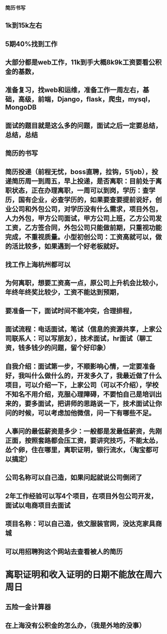 ### 简历书写

## 1k到15k左右

## 5期40%找到工作

## 大部分都是web工作，11k到手大概8k9k工资要看公积金的基数，

## 准备复习，找web和运维，准备工作一周左右，基础，高级，前端，Django，flask，爬虫，mysql，MongoDB

## 面试的题目就是这么多的问题，面试之后一定要总结，总结，总结

## 简历的书写

## 简历投递（前程无忧，boss直聘，拉钩，51job），投递简历周一到周五，早上投递，是否离职：目前处于离职状态，正在办理离职，一周可以到岗，学历：查学历，国有企业，必查学历的，如果要查要提前说好，创业公司和外包公司，对学历没有什么需求，项目外包，人力外包，甲方公司面试，甲方公司上班，乙方公司发工资，乙方签合同，外包公司只能做前期，只重视功能完成，不重视质量。小型初创公司：工资高就可以，做的活比较多，如果遇到一个好老板就好。

## 找工作上海杭州都可以

## 为何离职，想要工资高一点，原公司上升机会比较小，年终年终奖比较少，工资不能达到预期，

## 要准备一下，面试时间不能冲突，合理排程，

## 面试流程：电话面试，笔试（信息的资源共享，上家公司联系人：可以写朋友），技术面试，hr面试（聊工资，钱多钱少的问题，留个好印象）

## 自我介绍：面试第一步，不顺影响心情，一定要准备好，我叫什么做什么的，开发多久了，我最近做了什么项目，可以介绍一下，上家公司（可以不介绍），学校不知名不用介绍，克服心理障碍，不要怕自己是培训出来的，要多面试，把讲师的思路说一下，技术面试让你问的时候，可以考虑加他微信，问一下有哪些不足。

## 人事问的最低薪资是多少：一般都是发最低薪资，先刚正面，按照套路都会压工资，要讲究技巧，不能太怂，怂个卵，住在哪里，离职证明，银行流水，（淘宝都可以搞定）

## 公司名称可以自己造，如果问起就说公司倒闭了

## 2年工作经验可以写4个项目，在项目外包公司开发，面试以电商项目去面试

## 项目名称：可以自己造，依文服装官网，没达克家具商城

## 可以用招聘狗这个网站去查看被人的简历

# 离职证明和收入证明的日期不能放在周六周日

## 五险一金计算器

## 在上海没有公积金的怎么办，（我是外地的没事）